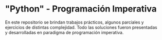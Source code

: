 # "Python" - Programación Imperativa

En este repositorio se brindan trabajos prácticos, algunos parciales y ejercicios de distintas complejidad. Todo las soluciones fueron presentadas y desarrolladas en paradigma de programación imperativa. 
